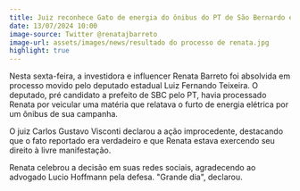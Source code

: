 ```yaml
---
title: Juiz reconhece Gato de energia do ônibus do PT de São Bernardo e inocenta influencer em processo
date: 13/07/2024 10:00
image-source: Twitter @renatajbarreto
image-url: assets/images/news/resultado do processo de renata.jpg
highlight: true
---
```


Nesta sexta-feira, a investidora e influencer Renata Barreto foi absolvida em processo movido pelo deputado estadual Luiz Fernando Teixeira. O deputado, pré candidato a prefeito de SBC pelo PT, havia processado Renata por veicular uma matéria que relatava o furto de energia elétrica por um ônibus de sua campanha.

O juiz Carlos Gustavo Visconti declarou a ação improcedente, destacando que o fato reportado era verdadeiro e que Renata estava exercendo seu direito à livre manifestação.

Renata celebrou a decisão em suas redes sociais, agradecendo ao advogado Lucio Hoffmann pela defesa. "Grande dia", declarou.